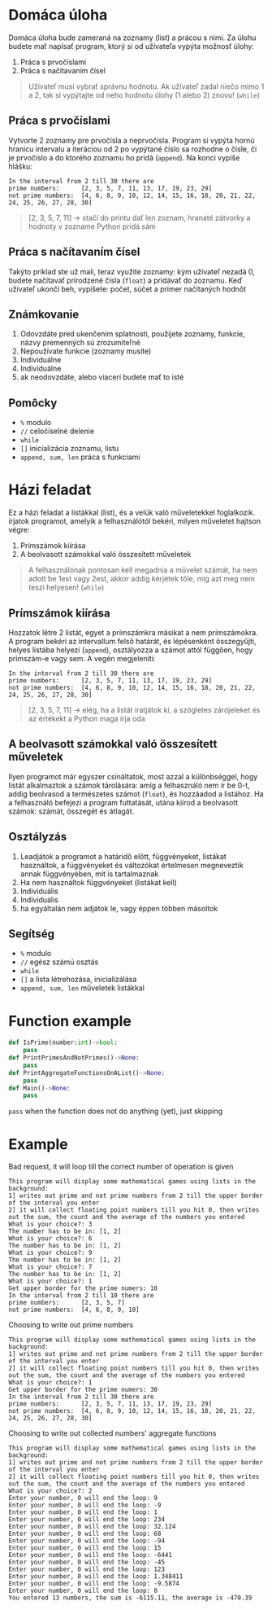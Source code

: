 # Domáca úloha
Domáca úloha bude zameraná na zoznamy (list) a prácou s nimi. Za úlohu budete mať napísať program, ktorý si od užívateľa vypýta možnosť úlohy:

1. Práca s prvočíslami
1. Práca s načítavaním čísel

> Užívateľ musí vybrať správnu hodnotu. Ak užívateľ zadal niečo mimo 1 a 2, tak si vypýtajte od neho hodnotu úlohy (1 alebo 2) znovu! (`while`)

## Práca s prvočíslami
Vytvorte 2 zoznamy pre prvočísla a neprvočísla. Program si vypýta hornú hranicu intervalu a iteráciou od 2 po vypýtané číslo sa rozhodne o čísle, či je prvočíslo a do ktorého zoznamu ho pridá (`append`). Na konci vypíše hlášku: 
```
In the interval from 2 till 30 there are
prime numbers:      [2, 3, 5, 7, 11, 13, 17, 19, 23, 29]
not prime numbers:  [4, 6, 8, 9, 10, 12, 14, 15, 16, 18, 20, 21, 22, 24, 25, 26, 27, 28, 30]
```
>[2, 3, 5, 7, 11] -> stačí do printu dať len zoznam, hranaté zátvorky a hodnoty v zozname Python pridá sám
## Práca s načítavaním čísel
Takýto príklad ste už mali, teraz využite zoznamy: kým užívateľ nezadá 0, budete načítavať prirodzené čísla (`float`) a pridávať do zoznamu. Keď užívateľ ukončí beh, vypíšete: počet, súčet a primer načítaných hodnôt

## Známkovanie
<ol>
<li> Odovzdáte pred ukenčením splatnosti, použijete zoznamy, funkcie, názvy premenných sú zrozumiteľné
</li>
<li> Nepoužívate funkcie (zoznamy musíte)
</li>
  <li> Individuálne
</li>
  <li> Individuálne
</li>  
  <li>ak neodovzdáte, alebo viacerí budete mať to isté</li>
</ol>

## Pomôcky
- `%` modulo
- `//` celočíselné delenie
- `while`
- `[]` inicializácia zoznamu, listu
- `append, sum, len` práca s funkciami
# Házi feladat
Ez a házi feladat a listákkal (list), és a velük való műveletekkel foglalkozik. írjatok programot, amelyik a felhasználótól bekéri, milyen műveletet hajtson végre: 

1. Prímszámok kiírása
1. A beolvasott számokkal való összesített műveletek

> A felhasználónak pontosan kell megadnia a művelet számát, ha nem adott be 1est vagy 2est, akkor addig kérjétek tőle, míg azt meg nem teszi helyesen! (`while`)

## Prímszámok kiírása
Hozzatok létre 2 listát, egyet a prímszámkra másikat a nem prímszámokra. A program bekéri az intervallum felső határát, és lépésenként összegyűjti, helyes listába helyezi (`append`), osztályozza a számot attól függően, hogy prímszám-e vagy sem. A vegén megjeleníti: 
```
In the interval from 2 till 30 there are
prime numbers:      [2, 3, 5, 7, 11, 13, 17, 19, 23, 29]
not prime numbers:  [4, 6, 8, 9, 10, 12, 14, 15, 16, 18, 20, 21, 22, 24, 25, 26, 27, 28, 30]
```
>[2, 3, 5, 7, 11] -> elég, ha a listát íratjátok ki, a szögletes zárójeleket és az értékekt a Python maga írja oda
## A beolvasott számokkal való összesített műveletek
Ilyen programot már egyszer csináltatok, most azzal a különbséggel, hogy listát alkalmaztok a számok tárolására: amíg a felhasználó nem ír be 0-t, addig beolvasod a természetes számot (`float`), és hozzáadod a listához. Ha a felhasználó befejezi a program futtatását, utána kiírod a beolvasott számok: számát, összegét és átlagát. 

## Osztályzás
<ol>
<li> Leadjátok a programot a határidő előtt, függvényeket, listákat használtok, a függvényeket és változókat értelmesen megneveztik annak függvényében, mit is tartalmaznak
</li>
<li> Ha nem használtok függvényeket (listákat kell)
</li>
  <li> Individuális
</li>
  <li> Individuális
</li>  
  <li> ha egyáltalán nem adjátok le, vagy éppen többen másoltok</li>
</ol>

## Segítség
- `%` modulo
- `//` egész számú osztás
- `while`
- `[]` a lista létrehozása, inicializálása
- `append, sum, len` műveletek listákkal

# Function example
```py
def IsPrime(number:int)->bool:
    pass
def PrintPrimesAndNotPrimes()->None:
    pass
def PrintAggregateFunctionsOnAList()->None:
    pass
def Main()->None:
    pass
```
`pass` when the function does not do anything (yet), just skipping

# Example
Bad request, it will loop till the correct number of operation is given
```
This program will display some mathematical games using lists in the background:
1] writes out prime and not prime numbers from 2 till the upper border of the interval you enter
2] it will collect floating point numbers till you hit 0, then writes out the sum, the count and the average of the numbers you entered    
What is your choice?: 3
The number has to be in: [1, 2]
What is your choice?: 6
The number has to be in: [1, 2]
What is your choice?: 9
The number has to be in: [1, 2]
What is your choice?: 7
The number has to be in: [1, 2]
What is your choice?: 1
Get upper border for the prime numers: 10
In the interval from 2 till 10 there are
prime numbers:      [2, 3, 5, 7]
not prime numbers:  [4, 6, 8, 9, 10]
```
Choosing to write out prime numbers
```
This program will display some mathematical games using lists in the background:
1] writes out prime and not prime numbers from 2 till the upper border of the interval you enter
2] it will collect floating point numbers till you hit 0, then writes out the sum, the count and the average of the numbers you entered    
What is your choice?: 1
Get upper border for the prime numers: 30
In the interval from 2 till 30 there are
prime numbers:      [2, 3, 5, 7, 11, 13, 17, 19, 23, 29]
not prime numbers:  [4, 6, 8, 9, 10, 12, 14, 15, 16, 18, 20, 21, 22, 24, 25, 26, 27, 28, 30]
```
Choosing to write out collected numbers' aggregate functions
```
This program will display some mathematical games using lists in the background:
1] writes out prime and not prime numbers from 2 till the upper border of the interval you enter
2] it will collect floating point numbers till you hit 0, then writes out the sum, the count and the average of the numbers you entered    
What is your choice?: 2
Enter your number, 0 will end the loop: 9
Enter your number, 0 will end the loop: -9
Enter your number, 0 will end the loop: 1
Enter your number, 0 will end the loop: 234
Enter your number, 0 will end the loop: 32.124
Enter your number, 0 will end the loop: 68
Enter your number, 0 will end the loop: -94
Enter your number, 0 will end the loop: 15
Enter your number, 0 will end the loop: -6441
Enter your number, 0 will end the loop: -45
Enter your number, 0 will end the loop: 123
Enter your number, 0 will end the loop: 1.348411
Enter your number, 0 will end the loop: -9.5874
Enter your number, 0 will end the loop: 0
You entered 13 numbers, the sum is -6115.11, the average is -470.39
```
